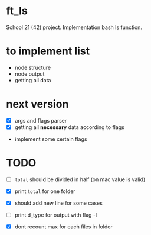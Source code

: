 # ft_ls
School 21 (42) project. Implementation bash ls function.

# to implement list
- node structure
- node output
- getting all data

# next version
- [X] args and flags parser
- [X]  getting all **necessary** data according to flags
- implement some certain flags

# TODO
- [ ] `total`  should be divided in half (on mac value is valid)
- [X] print `total` for one folder
- [X] should add new line for some cases
- [ ] print d_type for output with flag -l
- [X] dont recount max for each files in folder

